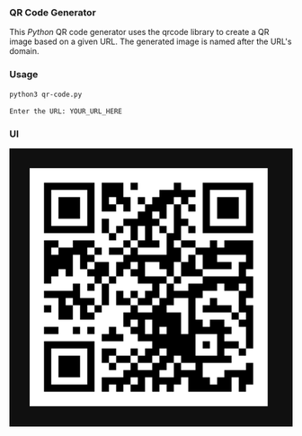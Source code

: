 ### QR Code Generator

This *Python* QR code generator uses the qrcode library to create a QR image based on a given URL. The generated image is named after the URL's domain.

### Usage

```
python3 qr-code.py
```

```
Enter the URL: YOUR_URL_HERE
```

### UI

![QR](https://github.com/garbalau-github/qr-code-generator/blob/main/UI/UI.png?raw=true)
